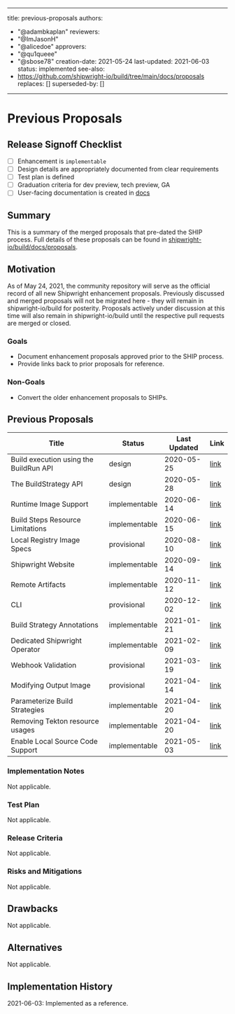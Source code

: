 <!--
Copyright The Shipwright Contributors

SPDX-License-Identifier: Apache-2.0
-->

---
title: previous-proposals
authors:
  - "@adambkaplan"
reviewers:
  - "@ImJasonH"
  - "@alicedoe"
approvers:
  - "@qu1queee"
  - "@sbose78"
creation-date: 2021-05-24
last-updated: 2021-06-03
status: implemented
see-also:
  - https://github.com/shipwright-io/build/tree/main/docs/proposals
replaces: []
superseded-by: []
---

# Previous Proposals

## Release Signoff Checklist

- [ ] Enhancement is `implementable`
- [ ] Design details are appropriately documented from clear requirements
- [ ] Test plan is defined
- [ ] Graduation criteria for dev preview, tech preview, GA
- [ ] User-facing documentation is created in [docs](/docs/)

## Summary

This is a summary of the merged proposals that pre-dated the SHIP process.
Full details of these proposals can be found in [shipwright-io/build/docs/proposals](https://github.com/shipwright-io/build/tree/main/docs/proposals).

## Motivation

As of May 24, 2021, the community repository will serve as the official record of all new Shipwright enhancement proposals.
Previously discussed and merged proposals will not be migrated here - they will remain in shipwright-io/build for posterity.
Proposals actively under discussion at this time will also remain in shipwright-io/build until the respective pull requests are merged or closed.

### Goals

* Document enhancement proposals approved prior to the SHIP process.
* Provide links back to prior proposals for reference.

### Non-Goals

* Convert the older enhancement proposals to SHIPs.

## Previous Proposals

| Title | Status | Last Updated | Link |
| ------ | ----- | ------------ | ---- |
| Build execution using the BuildRun API | design | 2020-05-25 | [link](https://github.com/shipwright-io/build/blob/main/docs/proposals/build-execution-using-build-run.md) |
| The BuildStrategy API | design |2020-05-28 | [link](https://github.com/shipwright-io/build/blob/main/docs/proposals/buildstrategy.md) |
| Runtime Image Support | implementable | 2020-06-14| [link](https://github.com/shipwright-io/build/blob/main/docs/proposals/runtime-image.md) |
| Build Steps Resource Limitations | implementable | 2020-06-15 | [link](https://github.com/shipwright-io/build/blob/main/docs/proposals/buildstrategy-steps-resources.md) | 
| Local Registry Image Specs | provisional | 2020-08-10 | [link](https://github.com/shipwright-io/build/blob/main/docs/proposals/local-registry-image-specs.md) |
| Shipwright Website | implementable | 2020-09-14 | [link](https://github.com/shipwright-io/build/blob/main/docs/proposals/shipwright-website.md) |
| Remote Artifacts | implementable | 2020-11-12 | [link](https://github.com/shipwright-io/build/blob/main/docs/proposals/remote-artifacts.md) |
| CLI | provisional | 2020-12-02 | [link](https://github.com/shipwright-io/build/blob/main/docs/proposals/cli.md) |
| Build Strategy Annotations | implementable | 2021-01-21 | [link](https://github.com/shipwright-io/build/blob/main/docs/proposals/buildstrategy-annotation-propagation.md) |
| Dedicated Shipwright Operator | implementable | 2021-02-09 | [link](https://github.com/shipwright-io/build/blob/main/docs/proposals/dedicated-shipwright-operator.md) |
| Webhook Validation | provisional | 2021-03-19 | [link](https://github.com/shipwright-io/build/blob/main/docs/proposals/webhook-validation.md) |
| Modifying Output Image | provisional | 2021-04-14 | [link](https://github.com/shipwright-io/build/blob/main/docs/proposals/modifying-output-image.md) |
| Parameterize Build Strategies | implementable | 2021-04-20 | [link](https://github.com/shipwright-io/build/blob/main/docs/proposals/parameterize-strategies.md) |
| Removing Tekton resource usages | implementable | 2021-04-20 | [link](https://github.com/shipwright-io/build/blob/main/docs/proposals/removal-tekton-resources.md) |
| Enable Local Source Code Support | implementable | 2021-05-03 | [link](https://github.com/shipwright-io/build/blob/main/docs/proposals/enable-local-source-code-support.md) |


### Implementation Notes

Not applicable.

### Test Plan

Not applicable.

### Release Criteria

Not applicable.

### Risks and Mitigations

Not applicable.

## Drawbacks

Not applicable.

## Alternatives

Not applicable.

## Implementation History

2021-06-03: Implemented as a reference.
